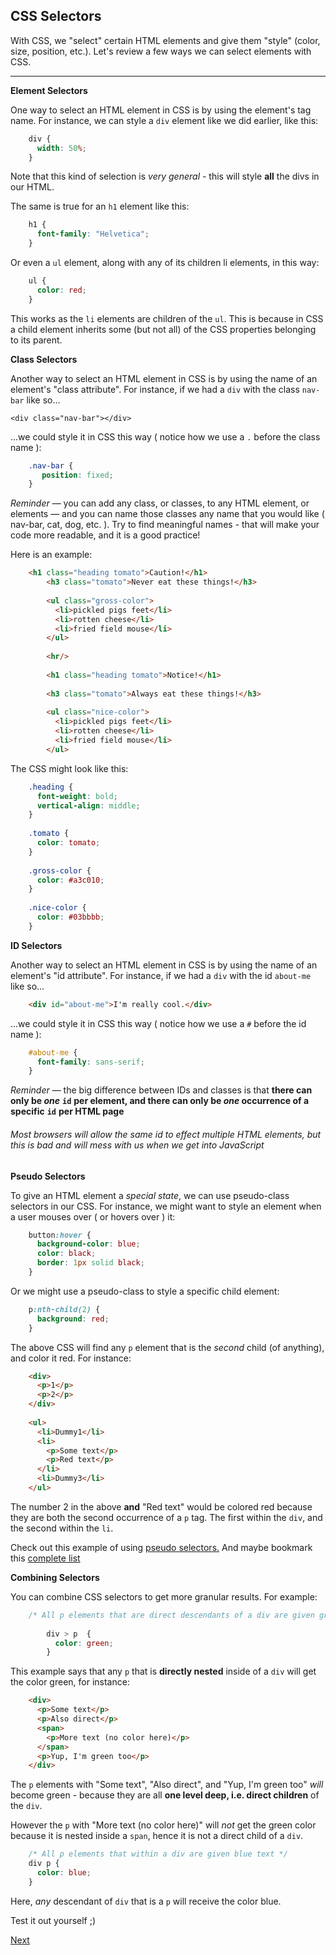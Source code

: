 ## CSS Selectors

With CSS, we "select" certain HTML elements and give them "style" (color, size, position, etc.). Let's review a few ways we can select elements with CSS.

----------
**Element Selectors**

One way to select an HTML element in CSS is by using the element's tag name. For instance, we can style a `div` element like we did earlier, like this:
```css
    div {
      width: 50%;
    }
```
Note that this kind of selection is _very general_ - this will style **all** the divs in our HTML.

The same is true for an `h1` element like this:
```css
    h1 {
      font-family: "Helvetica";
    }
```
Or even a `ul` element, along with any of its children li elements, in this way:
```css
    ul {
      color: red;
    }
```
This works as the `li` elements are children of the `ul`. This is because in CSS a child element inherits some (but not all) of the CSS properties belonging to its parent.

**Class Selectors**

Another way to select an HTML element in CSS is by using the name of an element's "class attribute". For instance, if we had a `div` with the class `nav-bar` like so...

    <div class="nav-bar"></div>

...we could style it in CSS this way ( notice how we use a `.` before the class name ):
```css
    .nav-bar {
       position: fixed;
    }
```
_Reminder_ — you can add any class, or classes, to any HTML element, or elements — and you can name those classes any name that you would like ( nav-bar, cat, dog, etc. ). Try to find meaningful names - that will make your code more readable, and it is a good practice!

Here is an example:

 
```html
    <h1 class="heading tomato">Caution!</h1>
        <h3 class="tomato">Never eat these things!</h3>
      
        <ul class="gross-color">
          ﻿<li>pickled pigs feet</li>
          ﻿<li>rotten cheese</li>
          ﻿<li>fried field mouse</li>
        </ul>
              
        <hr/>
              
        <h1 class="heading tomato">Notice!</h1>
              
        <h3 class="tomato">Always eat these things!</h3>
              
        <ul class="nice-color">
          ﻿<li>pickled pigs feet</li>
          ﻿<li>rotten cheese</li>
          ﻿<li>fried field mouse</li>
        </ul>
```
The CSS might look like this:
````css
    .heading {
      font-weight: bold;
      vertical-align: middle;
    }
    
    .tomato {
      color: tomato;
    }
    
    .gross-color {
      color: #a3c010;
    }
    
    .nice-color {
      color: #03bbbb;
    }
````


**ID Selectors**

Another way to select an HTML element in CSS is by using the name of an element's "id attribute". For instance, if we had a `div` with the id `about-me` like so...
```html
    <div id="about-me">I'm really cool.</div>
```
...we could style it in CSS this way ( notice how we use a `#` before the id name ):
```css
    #about-me {
      font-family: sans-serif;
    }
```
_Reminder_ — the big difference between IDs and classes is that **there can only be _one_** **`id`** **per element, and there can only be _one_ occurrence of a specific** **`id`** **per HTML page**

###### Most browsers will allow the same id to effect multiple HTML elements, but this is bad and will mess with us when we get into JavaScript

**Pseudo Selectors**

To give an HTML element a _special state_, we can use pseudo-class selectors in our CSS. For instance, we might want to style an element when a user mouses over ( or hovers over ) it:
```css
    button:hover {
      background-color: blue;
      color: black;
      border: 1px solid black;
    }  
```
Or we might use a pseudo-class to style a specific child element:
```css
    p:nth-child(2) {
      background: red;
    }
```
The above CSS will find any `p` element that is the _second_ child (of anything), and color it red. For instance:
```html
    <div>
      ﻿<p>1</p>
      ﻿<p>2</p>
    ﻿</div>
        
    <ul>
      ﻿<li>Dummy1</li>
      ﻿<li>
        ﻿<p>Some text</p>
        ﻿<p>Red text</p>
      ﻿</li>
      ﻿<li>Dummy3</li>
    ﻿﻿</ul>
```
The number 2 in the above **and** "Red text" would be colored red because they are both the second occurrence of a `p` tag. The first within the `div`, and the second within the `li`.

Check out this example of using [pseudo selectors.](http://codepen.io/amhayslip/pen/OMOzyg) And maybe bookmark this [complete list](https://developer.mozilla.org/en-US/docs/Learn/CSS/Introduction_to_CSS/Pseudo-classes_and_pseudo-elements)

**Combining Selectors**

You can combine CSS selectors to get more granular results. For example:
```css
    /* All p elements that are direct descendants of a div are given green text */
    
        div > p  {
          color: green;
        }
```
This example says that any `p` that is **directly nested** inside of a `div` will get the color green, for instance:
```html
    <div>
      ﻿<p>Some text</p>
      ﻿<p>Also direct</p>
      ﻿<span>
        ﻿<p>More text (no color here)</p>
      ﻿</span>
      ﻿<p>Yup, I'm green too</p>
    ﻿</div>
```
The `p` elements with "Some text", "Also direct", and "Yup, I'm green too" _will_ become green - because they are all **one level deep, i.e. direct children** of the `div`.

However the `p` with "More text (no color here)" will _not_ get the green color because it is nested inside a `span`, hence it is not a direct child of a `div`.
```css
    /* All p elements that within a div are given blue text */
    div p {
      color: blue;
    }
```
Here, _any_ descendant of `div` that is a `p` will receive the color blue.

Test it out yourself ;)

[Next](./04-Sport-Check.md)
